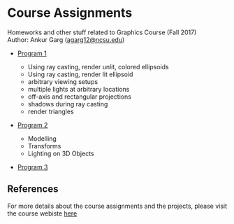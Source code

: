 # Course Assignments
Homeworks and other stuff related to Graphics Course (Fall 2017) <br />
Author: Ankur Garg (agarg12@ncsu.edu)

- [Program 1](./Program1)
  - Using ray casting, render unlit, colored ellipsoids 
  - Using ray casting, render lit ellipsoid
  - arbitrary viewing setups
  - multiple lights at arbitrary locations
  - off-axis and rectangular projections
  - shadows during ray casting
  - render triangles
  
- [Program 2](./Program2)
  - Modelling
  - Transforms
  - Lighting on 3D Objects

- [Program 3](./Program3)


## References
For more details about the course assignments and the projects, please visit the course webiste [here](http://cgclass.csc.ncsu.edu/p/course-index.html)

